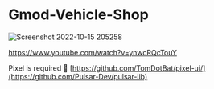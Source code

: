 # Gmod-Vehicle-Shop

![Screenshot 2022-10-15 205258](https://user-images.githubusercontent.com/62381889/196005436-2a2031b6-48c0-40b7-8951-359bda705ff6.png)

https://www.youtube.com/watch?v=ynwcRQcTouY

Pixel is required 🥰
[https://github.com/TomDotBat/pixel-ui/](https://github.com/Pulsar-Dev/pulsar-lib)
